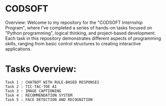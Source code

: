 # CODSOFT
Overview:
Welcome to my repository for the "CODSOFT Internship Program", where I’ve completed a series of hands-on tasks focused on "Python programming", logical thinking, and project-based development. Each task in this repository demonstrates different aspects of programming skills, ranging from basic control structures to creating interactive applications.

# Tasks Overview:

    Task 1 : CHATBOT WITH RULE-BASED RESPONSES 
    Task 2 : TIC-TAC-TOE AI
    Task 3 : IMAGE CAPTIONING
    Task 4 : RECOMMENDATION SYSTEM
    Task 5 : FACE DETECTION AND RECOGNITION
